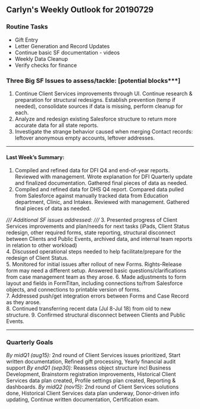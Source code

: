 ## Carlyn's Weekly Outlook for 20190729
### Routine Tasks
* Gift Entry
* Letter Generation and Record Updates
* Continue basic SF documentation - videos
* Weekly Data Cleanup
* Verify checks for finance

### Three Big SF Issues to assess/tackle: [potential blocks***]
1. Continue Client Services improvements through UI.  Continue research & preparation for structural redesigns.  Establish prevention (temp if needed), consolidate sources if data is missing, perform cleanup for each.
2. Analyze and redesign existing Salesforce structure to return more accurate data for all state reports.  
3. Investigate the strange behavior caused when merging Contact records: leftover anonymous empty accounts, leftover addresses.

- - - -
#### Last Week’s Summary:
1. Compiled and refined data for DFI Q4 and end-of-year reports.  Reviewed with management.  Wrote explanation for DFI Quarterly update and finalized documentation.  Gathered final pieces of data as needed.  
2. Compiled and refined data for DHS Q4 report.  Compared data pulled from Salesforce against manually tracked data from Education department, Clinic, and Intakes.  Reviewed with management.  Gathered final pieces of data as needed.  

*/// Additional SF issues addressed: ///*
3. Presented progress of Client Services improvements and plan/needs for next tasks (iPads, Client Status redesign, other required forms, state reporting, structural disconnect between Clients and Public Events, archived data, and internal team reports in relation to other workload)  
4. Discussed operational steps needed to help facilitate/prepare for the redesign of Client Status.  
5. Monitored for initial issues after rollout of new Forms.   Rights-Release form may need a different setup.  Answered basic questions/clarifications from case management team as they arose. 
6. Made adjustments to form layout and fields in FormTitan, including connections to/from Salesforce objects, and connections to printable version of forms.  
7. Addressed push/get integration errors between Forms and Case Record as they arose.  
8. Continued transferring recent data (Jul 8-Jul 18) from old to new structure. 
9. Confirmed structural disconnect between Clients and Public Events.   

- - - -
### Quarterly Goals
*By midQ1 (aug15):* 2nd round of Client Services issues prioritized, Start written documentation, Refined gift processing, Yearly financial audit support
*By endQ1 (sep30):* Reassess object structure incl Business Development, Brainstorm registration improvements, Historical Client Services data plan created, Profile settings plan created, Reporting & dashboards.
*By midQ2 (nov15):* 2nd round of Client Services solutions done, Historical Client Services data plan underway, Donor-driven info updating, Continue written documentation, Certification exam.